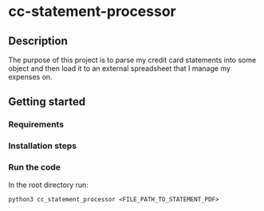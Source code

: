 # cc-statement-processor
## Description
The purpose of this project is to parse my credit card statements into some object and then load it to an external spreadsheet that I manage my expenses on. 
## Getting started
### Requirements
### Installation steps
### Run the code
In the root directory run: 
```shell
python3 cc_statement_processor <FILE_PATH_TO_STATEMENT_PDF>
```